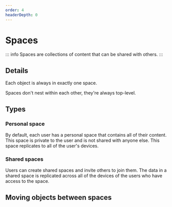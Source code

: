 ```yaml
---
order: 4
headerDepth: 0
---
```


# Spaces

::: info Spaces are collections of content that can be shared with others.
:::

## Details

Each object is always in exactly one space.

Spaces don't nest within each other, they're always top-level.

## Types

### Personal space

By default, each user has a personal space that contains all of their content. This space is private to the user and is not shared with anyone else. This space replicates to all of the user's devices.

### Shared spaces

Users can create shared spaces and invite others to join them. The data in a shared space is replicated across all of the devices of the users who have access to the space.

## Moving objects between spaces
